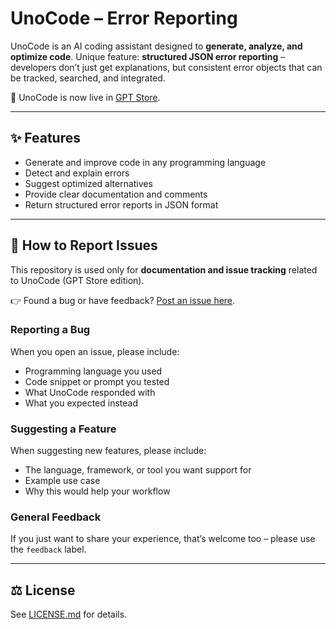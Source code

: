 # UnoCode – Error Reporting

UnoCode is an AI coding assistant designed to **generate, analyze, and optimize code**.
Unique feature: **structured JSON error reporting** – developers don’t just get explanations, but consistent error objects that can be tracked, searched, and integrated.

🚀 UnoCode is now live in [GPT Store](https://chatgpt.com/g/g-67d0725ec7ec8191a6f8660aa1b72742-unocode-ai-coding-assistant?model=gpt-4o).

---

## ✨ Features

* Generate and improve code in any programming language
* Detect and explain errors
* Suggest optimized alternatives
* Provide clear documentation and comments
* Return structured error reports in JSON format

---

## 📝 How to Report Issues

This repository is used only for **documentation and issue tracking** related to UnoCode (GPT Store edition).

👉 Found a bug or have feedback? [Post an issue here](https://github.com/UnoVateIT/unocode-error-reporting/issues).

### Reporting a Bug

When you open an issue, please include:

* Programming language you used
* Code snippet or prompt you tested
* What UnoCode responded with
* What you expected instead

### Suggesting a Feature

When suggesting new features, please include:

* The language, framework, or tool you want support for
* Example use case
* Why this would help your workflow

### General Feedback

If you just want to share your experience, that’s welcome too – please use the `feedback` label.

---

## ⚖️ License

See [LICENSE.md](LICENSE.md) for details.
